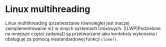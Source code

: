 # Linux multihreading
Linux multithreading (przetwarzanie równoległe) jest inaczej zaimplementowanie niż w innych systemach Unixowych. [[LWP|Podzielone na mniejsze części zadania]] są przetwarzane jako konteksty wykonania i obsługuje za pomocą niestandardowej funkcji `clone()`.